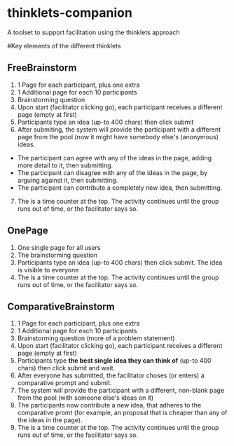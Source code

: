 # thinklets-companion
A toolset to support facilitation using the thinklets approach

#Key elements of the different thinklets
## FreeBrainstorm
1. 1 Page for each participant, plus one extra
2. 1 Additional page for each 10 participants
3. Brainstorming question
4. Upon start (facilitator clicking go), each participant receives a different page (empty at first)
5. Participants type an idea (up-to 400 chars) then click submit
6. After submiting, the system will provide the participant with a different page from the pool (now it might have somebody else's (anonymous) ideas. 
  * The participant can agree with any of the ideas in the page, adding more detail to it, then submitting.
  * The participant can disagree with any of the ideas in the page, by arguing against it, then submitting.
  * The participant can contribute a completely new idea, then submitting.
7. The is a time counter at the top. The activity continues until the group runs out of time, or the facilitator says so.

## OnePage 
1. One single page for all users
2. The brainstorming question
3. Participants type an idea (up-to 400 chars) then click submit. The idea is visible to everyone
4. The is a time counter at the top. The activity continues until the group runs out of time, or the facilitator says so.

## ComparativeBrainstorm
1. 1 Page for each participant, plus one extra
2. 1 Additional page for each 10 participants
3. Brainstorming question (more of a problem statement)
4. Upon start (facilitator clicking go), each participant receives a different page (empty at first)
5. Participants type __the best single idea they can think of__ (up-to 400 chars) then click submit and wait.
6. After everyone has submitted, the facilitator choses (or enters) a comparative prompt and submit.
7. The system will provide the participant with a different, non-blank page from the pool (with someone else's ideas on it)
8. The participants now contribute a new idea, that adheres to the comparative promt (for example, an proposal that is cheaper than any of the ideas in the page).
9. The is a time counter at the top. The activity continues until the group runs out of time, or the facilitator says so.

